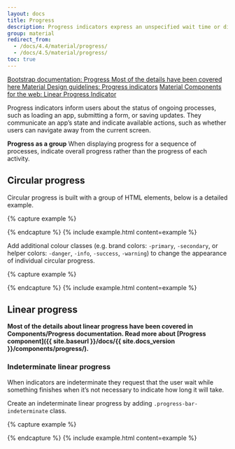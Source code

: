 ```yaml
---
layout: docs
title: Progress
description: Progress indicators express an unspecified wait time or display the length of a process.
group: material
redirect_from:
  - /docs/4.4/material/progress/
  - /docs/4.5/material/progress/
toc: true
---
```


<div class="list-group my-2 my-lg-5">
    <a href="{{ site.baseurl }}/docs/{{ site.docs_version }}/components/progress/" target="_blank" class="list-group-item list-group-item-action d-flex list-group-item-two-line font-weight-bold">
      <span class="list-group-item-icon lgi-icon-bs"></span>
      <span class="list-group-item-text">
        <span>Bootstrap documentation: Progress</span>
        <span>Most of the details have been covered here</span>
      </span>
    </a>
    <a href="https://material.io/components/progress-indicators" target="_blank" class="list-group-item list-group-item-action d-flex font-weight-bold">
      <span class="list-group-item-icon lgi-icon-md"></span>
      Material Design guidelines: Progress indicators</a>
    <a href="https://material-components.github.io/material-components-web-catalog/#/component/linear-progress-indicator" target="_blank" class="list-group-item list-group-item-action d-flex font-weight-bold">
      <span class="list-group-item-icon lgi-icon-mdc"></span>
      Material Components for the web: Linear Progress Indicator</a>
</div>

Progress indicators inform users about the status of ongoing processes, such as loading an app, submitting a form, or saving updates. They communicate an app’s state and indicate available actions, such as whether users can navigate away from the current screen.

**Progress as a group**
When displaying progress for a sequence of processes, indicate overall progress rather than the progress of each activity.

## Circular progress

Circular progress is built with a group of HTML elements, below is a detailed example.

{% capture example %}
<div class="progress-circular">
  <div class="progress-circular-wrapper">
    <div class="progress-circular-inner">
      <div class="progress-circular-left">
        <div class="progress-circular-spinner"></div>
      </div>
      <div class="progress-circular-gap"></div>
      <div class="progress-circular-right">
        <div class="progress-circular-spinner"></div>
      </div>
    </div>
  </div>
</div>
{% endcapture %}
{% include example.html content=example %}

Add additional colour classes (e.g. brand colors: <code>-primary</code>, <code>-secondary</code>, or helper colors: <code>-danger</code>, <code>-info</code>, <code>-success</code>, <code>-warning</code>) to change the appearance of individual circular progress.

{% capture example %}
<div class="progress-circular progress-circular-primary">
  <div class="progress-circular-wrapper">
    <div class="progress-circular-inner">
      <div class="progress-circular-left">
        <div class="progress-circular-spinner"></div>
      </div>
      <div class="progress-circular-gap"></div>
      <div class="progress-circular-right">
        <div class="progress-circular-spinner"></div>
      </div>
    </div>
  </div>
</div>
{% endcapture %}
{% include example.html content=example %}

## Linear progress

**Most of the details about linear progress have been covered in Components/Progress documentation. Read more about [Progress component]({{ site.baseurl }}/docs/{{ site.docs_version }}/components/progress/).**

### Indeterminate linear progress

When indicators are indeterminate they request that the user wait while something finishes when it’s not necessary to indicate how long it will take.

Create an indeterminate linear progress by adding `.progress-bar-indeterminate` class.

{% capture example %}
<div class="progress">
  <div class="progress-bar progress-bar-indeterminate" role="progressbar"></div>
</div>
{% endcapture %}
{% include example.html content=example %}
